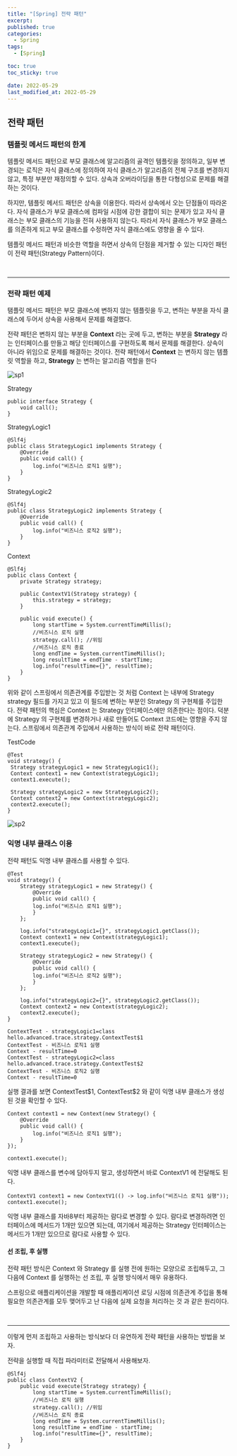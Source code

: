 ```yaml
---
title: "[Spring] 전략 패턴"
excerpt:
published: true
categories:
  - Spring
tags:
  - [Spring]

toc: true
toc_sticky: true

date: 2022-05-29
last_modified_at: 2022-05-29
---
```


## 전략 패턴

### 템플릿 메서드 패턴의 한계

템플릿 메서드 패턴으로 부모 클래스에 알고리즘의 골격인 템플릿을 정의하고, 일부 변경되는 로직은 자식 클래스에 정의하여 자식 클래스가 알고리즘의 전체 구조를 변경하지 않고, 특정 부분만 재정의할 수 있다.
상속과 오버라이딩을 통한 다형성으로 문제를 해결하는 것이다.

하지만, 템플릿 메서드 패턴은 상속을 이용한다. 따라서 상속에서 오는 단점들이 따라온다. 자식 클래스가 부모 클래스에 컴파일 시점에 강한 결합이 되는 문제가 있고 자식 클래스는 부모 클래스의 기능을 전혀 사용하지 않는다. 따라서 자식 클래스가 부모 클래스를 의존하게 되고 부모 클래스를 수정하면 자식 클래스에도 영향을 줄 수 있다.

템플릿 메서드 패턴과 비슷한 역할을 하면서 상속의 단점을 제거할 수 있는 디자인 패턴이 전략 패턴(Strategy Pattern)이다.

<br>
<hr>

### 전략 패턴 예제

탬플릿 메서드 패턴은 부모 클래스에 변하지 않는 템플릿을 두고, 변하는 부분을 자식 클래스에 두어서 상속을 사용해서 문제를 해결했다.

전략 패턴은 변하지 않는 부분을 **Context** 라는 곳에 두고, 변하는 부분을 **Strategy** 라는 인터페이스를 만들고 해당 인터페이스를 구현하도록 해서 문제를 해결한다. 상속이 아니라 위임으로 문제를 해결하는 것이다.
전략 패턴에서 **Context** 는 변하지 않는 템플릿 역할을 하고, **Strategy** 는 변하는 알고리즘 역할을 한다

![sp1](../../images/sp1.PNG)

Strategy

```
public interface Strategy {
    void call();
}
```

StrategyLogic1

```
@Slf4j
public class StrategyLogic1 implements Strategy {
    @Override
    public void call() {
        log.info("비즈니스 로직1 실행");
    }
}
```

StrategyLogic2

```
@Slf4j
public class StrategyLogic2 implements Strategy {
    @Override
    public void call() {
        log.info("비즈니스 로직2 실행");
    }
}
```

Context

```
@Slf4j
public class Context {
    private Strategy strategy;

    public ContextV1(Strategy strategy) {
        this.strategy = strategy;
    }

    public void execute() {
        long startTime = System.currentTimeMillis();
        //비즈니스 로직 실행
        strategy.call(); //위임
        //비즈니스 로직 종료
        long endTime = System.currentTimeMillis();
        long resultTime = endTime - startTime;
        log.info("resultTime={}", resultTime);
    }
}
```

위와 같이 스프링에서 의존관계를 주입받는 것 처럼 Context 는 내부에 Strategy strategy 필드를 가지고 있고 이 필드에 변하는 부분인 Strategy 의 구현체를 주입한다.
전략 패턴의 핵심은 Context 는 Strategy 인터페이스에만 의존한다는 점이다. 덕분에 Strategy 의 구현체를 변경하거나 새로 만들어도 Context 코드에는 영향을 주지 않는다.
스프링에서 의존관계 주입에서 사용하는 방식이 바로 전략 패턴이다.

TestCode

```
@Test
void strategy() {
 Strategy strategyLogic1 = new StrategyLogic1();
 Context context1 = new Context(strategyLogic1);
 context1.execute();

 Strategy strategyLogic2 = new StrategyLogic2();
 Context context2 = new Context(strategyLogic2);
 context2.execute();
}
```

![sp2](../../images/sp2.PNG)

### 익명 내부 클래스 이용

전략 패턴도 익명 내부 클래스를 사용할 수 있다.

```
@Test
void strategy() {
    Strategy strategyLogic1 = new Strategy() {
        @Override
        public void call() {
        log.info("비즈니스 로직1 실행");
        }
    };

    log.info("strategyLogic1={}", strategyLogic1.getClass());
    Context context1 = new Context(strategyLogic1);
    context1.execute();

    Strategy strategyLogic2 = new Strategy() {
        @Override
        public void call() {
        log.info("비즈니스 로직2 실행");
        }
    };

    log.info("strategyLogic2={}", strategyLogic2.getClass());
    Context context2 = new Context(strategyLogic2);
    context2.execute();
}
```

```
ContextTest - strategyLogic1=class
hello.advanced.trace.strategy.ContextTest$1
ContextTest - 비즈니스 로직1 실행
Context - resultTime=0
ContextTest - strategyLogic2=class
hello.advanced.trace.strategy.ContextTest$2
ContextTest - 비즈니스 로직2 실행
Context - resultTime=0
```

실행 결과를 보면 ContextTest\$1, ContextTest\$2 와 같이 익명 내부 클래스가 생성된 것을 확인할 수 있다.

```
Context context1 = new Context(new Strategy() {
    @Override
    public void call() {
        log.info("비즈니스 로직1 실행");
    }
});

context1.execute();
```

익명 내부 클래스를 변수에 담아두지 말고, 생성하면서 바로 ContextV1 에 전달해도 된다.

```
ContextV1 context1 = new ContextV1(() -> log.info("비즈니스 로직1 실행"));
context1.execute();
```

익명 내부 클래스를 자바8부터 제공하는 람다로 변경할 수 있다. 람다로 변경하려면 인터페이스에 메서드가 1개만 있으면 되는데, 여기에서 제공하는 Strategy 인터페이스는 메서드가 1개만 있으므로 람다로 사용할 수 있다.

#### 선 조립, 후 실행

전략 패턴 방식은 Context 와 Strategy 를 실행 전에 원하는 모양으로 조립해두고, 그 다음에 Context 를 실행하는 선 조립, 후 실행 방식에서 매우 유용하다.

스프링으로 애플리케이션을 개발할 때 애플리케이션 로딩 시점에 의존관계 주입을 통해 필요한 의존관계를 모두 맺어두고 난 다음에 실제 요청을 처리하는 것 과 같은 원리이다.

<br>
<hr>

이렇게 먼저 조립하고 사용하는 방식보다 더 유연하게 전략 패턴을 사용하는 방법을 보자.

전략을 실행할 때 직접 파라미터로 전달해서 사용해보자.

```
@Slf4j
public class ContextV2 {
    public void execute(Strategy strategy) {
        long startTime = System.currentTimeMillis();
        //비즈니스 로직 실행
        strategy.call(); //위임
        //비즈니스 로직 종료
        long endTime = System.currentTimeMillis();
        long resultTime = endTime - startTime;
        log.info("resultTime={}", resultTime);
    }
}
```
